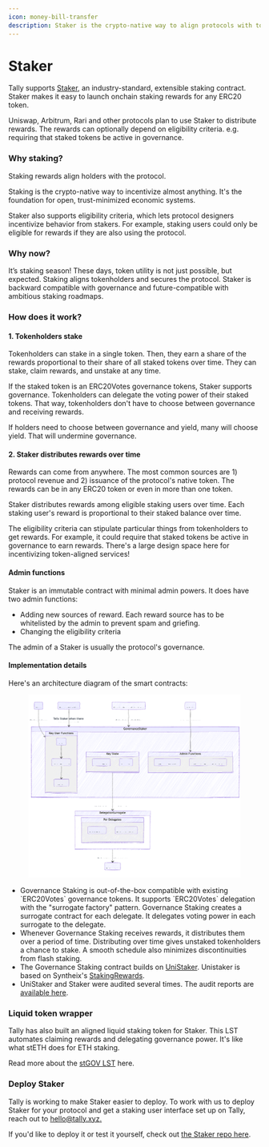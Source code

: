 ```yaml
---
icon: money-bill-transfer
description: Staker is the crypto-native way to align protocols with token holders
---
```


# Staker

Tally supports [Staker](https://github.com/withtally/staker), an industry-standard, extensible staking contract. Staker makes it easy to launch onchain staking rewards for any ERC20 token.

Uniswap, Arbitrum, Rari and other protocols plan to use Staker to distribute rewards. The rewards can optionally depend on eligibility criteria. e.g. requiring that staked tokens be active in governance.

### Why staking?

Staking rewards align holders with the protocol.

Staking is the crypto-native way to incentivize almost anything. It's the foundation for open, trust-minimized economic systems.

Staker also supports eligibility criteria, which lets protocol designers incentivize behavior from stakers. For example, staking users could only be eligible for rewards if they are also using the protocol.

### Why now?

It’s staking season! These days, token utility is not just possible, but expected. Staking aligns tokenholders and secures the protocol. Staker is backward compatible with governance and future-compatible with ambitious staking roadmaps.

### How does it work?

#### **1. Tokenholders stake**

Tokenholders can stake in a single token. Then, they earn a share of the rewards proportional to their share of all staked tokens over time. They can stake, claim rewards, and unstake at any time.

If the staked token is an ERC20Votes governance tokens, Staker supports governance. Tokenholders can delegate the voting power of their staked tokens. That way, tokenholders don't have to choose between governance and receiving rewards.

If holders need to choose between governance and yield, many will choose yield. That will undermine governance.

#### **2. Staker distributes rewards over time**

Rewards can come from anywhere. The most common sources are 1) protocol revenue and 2) issuance of the protocol's native token. The rewards can be in any ERC20 token or even in more than one token.

Staker distributes rewards among eligible staking users over time. Each staking user's reward is proportional to their staked balance over time.

The eligibility criteria can stipulate particular things from tokenholders to get rewards. For example, it could require that staked tokens be active in governance to earn rewards. There's a large design space here for incentivizing token-aligned services!

#### Admin functions

Staker is an immutable contract with minimal admin powers. It does have two admin functions:

* Adding new sources of reward. Each reward source has to be whitelisted by the admin to prevent spam and griefing.
* Changing the eligibility criteria

The admin of a Staker is usually the protocol's governance.

#### **Implementation details**

Here's an architecture diagram of the smart contracts:

<figure><img src="../../../.gitbook/assets/governance-staking.png" alt=""><figcaption></figcaption></figure>

* Governance Staking is out-of-the-box compatible with existing \`ERC20Votes\` governance tokens. It supports \`ERC20Votes\` delegation with the "surrogate factory" pattern. Governance Staking creates a surrogate contract for each delegate. It delegates voting power in each surrogate to the delegate.
* Whenever Governance Staking receives rewards, it distributes them over a period of time. Distributing over time gives unstaked tokenholders a chance to stake. A smooth schedule also minimizes discontinuities from flash staking.
* The Governance Staking contract builds on [UniStaker](https://github.com/uniswapfoundation/UniStaker). Unistaker is based on Syntheix's [StakingRewards](https://github.com/Synthetixio/synthetix/blob/develop/contracts/StakingRewards.sol).
* UniStaker and Staker were audited several times. The audit reports are [available here](https://github.com/withtally/staker/tree/main/audits/unistaker).

### Liquid token wrapper

Tally has also built an aligned liquid staking token for Staker. This LST automates claiming rewards and delegating governance power. It's like what stETH does for ETH staking.

Read more about the [stGOV LST](stgov-lst.md) here.

### Deploy Staker

Tally is working to make Staker easier to deploy. To work with us to deploy Staker for your protocol and get a staking user interface set up on Tally, reach out to [hello@tally.xyz.](mailto:hello@tally.xyz)&#x20;

If you'd like to deploy it or test it yourself, check out [the Staker repo here](https://github.com/withtally/staker).
